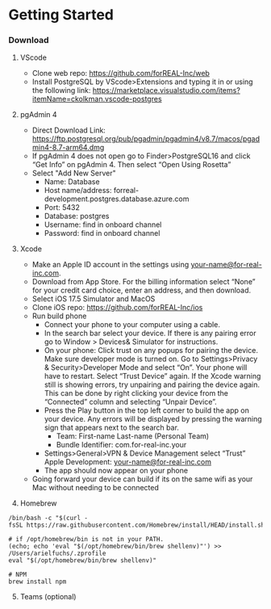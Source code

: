 # Getting Started
### Download
1. VScode
    - Clone web repo: https://github.com/forREAL-Inc/web
    - Install PostgreSQL by VScode>Extensions and typing it in or using the following link: https://marketplace.visualstudio.com/items?itemName=ckolkman.vscode-postgres
2. pgAdmin 4
    - Direct Download Link: https://ftp.postgresql.org/pub/pgadmin/pgadmin4/v8.7/macos/pgadmin4-8.7-arm64.dmg 
    - If pgAdmin 4 does not open go to Finder>PostgreSQL16 and click “Get Info” on pgAdmin 4. Then select “Open Using Rosetta”
    - Select "Add New Server" 
        * Name: Database
        * Host name/address: forreal-development.postgres.database.azure.com 
        * Port: 5432
        * Database: postgres
        * Username: find in onboard channel
        * Password: find in onboard channel
3. Xcode
    - Make an Apple ID account in the settings using your-name@for-real-inc.com. 
    - Download from App Store. For the billing information select “None” for your credit card choice, enter an address, and then download.
    - Select iOS 17.5 Simulator and MacOS
    - Clone iOS repo: https://github.com/forREAL-Inc/ios
    - Run build phone
        - Connect your phone to your computer using a cable. 
        - In the search bar select your device. If there is any pairing error go to Window > Devices& Simulator for instructions.
        - On your phone: Click trust on any popups for pairing the device. Make sure developer mode is turned on. Go to Settings>Privacy & Security>Developer Mode and select “On”. Your phone will have to restart. Select “Trust Device” again. If the Xcode warning still is showing errors, try unpairing and pairing the device again. This can be done by right clicking your device from the “Connected” column and selecting “Unpair Device”.
        - Press the Play button in the top left corner to build the app on your device. Any errors will be displayed by pressing the warning sign that appears next to the search bar. 
            * Team: First-name Last-name (Personal Team)
            * Bundle Identifier: com.for-real-inc.your
        - Settings>General>VPN & Device Management select “Trust” Apple Development: your-name@for-real-inc.com
        - The app should now appear on your phone
    - Going forward your device can build if its on the same wifi as your Mac without needing to be connected
 
4. Homebrew
  ```
  /bin/bash -c "$(curl -fsSL https://raw.githubusercontent.com/Homebrew/install/HEAD/install.sh)"

  # if /opt/homebrew/bin is not in your PATH.
  (echo; echo 'eval "$(/opt/homebrew/bin/brew shellenv)"') >> /Users/arielfuchs/.zprofile
  eval "$(/opt/homebrew/bin/brew shellenv)"

  # NPM
  brew install npm
  ```
5. Teams (optional)

